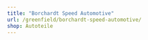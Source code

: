 ```yaml
---
title: "Borchardt Speed Automotive"
url: /greenfield/borchardt-speed-automotive/
shop: Autoteile
---
```

